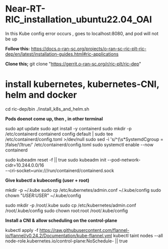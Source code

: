 # Near-RT-RIC_installation_ubuntu22.04_OAI

In this Kube config error occurs , goes to localhost:8080, and pod will not be up

**Follow this:**
https://docs.o-ran-sc.org/projects/o-ran-sc-ric-plt-ric-dep/en/latest/installation-guides.html#ric-applications

**Clone this;**
git clone "https://gerrit.o-ran-sc.org/r/ric-plt/ric-dep"


# install kubernetes, kubernetes-CNI, helm and docker
cd ric-dep/bin
./install_k8s_and_helm.sh

**Pods doenot come up, then , in other terminal**

sudo apt update
sudo apt install -y containerd
sudo mkdir -p /etc/containerd
containerd config default | sudo tee /etc/containerd/config.toml >/dev/null
sudo sed -i 's/^\(\s*SystemdCgroup = \)false/\1true/' /etc/containerd/config.toml
sudo systemctl enable --now containerd

sudo kubeadm reset -f || true
sudo kubeadm init --pod-network-cidr=10.244.0.0/16 \
  --cri-socket=unix:///run/containerd/containerd.sock

**Give kubectl a kubeconfig (user + root)**

mkdir -p ~/.kube
sudo cp /etc/kubernetes/admin.conf ~/.kube/config
sudo chown "$USER:$USER" ~/.kube/config

sudo mkdir -p /root/.kube
sudo cp /etc/kubernetes/admin.conf /root/.kube/config
sudo chown root:root /root/.kube/config

**Install a CNI & allow scheduling on the control-plane**

kubectl apply -f https://raw.githubusercontent.com/flannel-io/flannel/v0.24.2/Documentation/kube-flannel.yml
kubectl taint nodes --all node-role.kubernetes.io/control-plane:NoSchedule- || true



